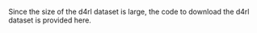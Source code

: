 Since the size of the d4rl dataset is large, the code to download the d4rl dataset is provided here.
